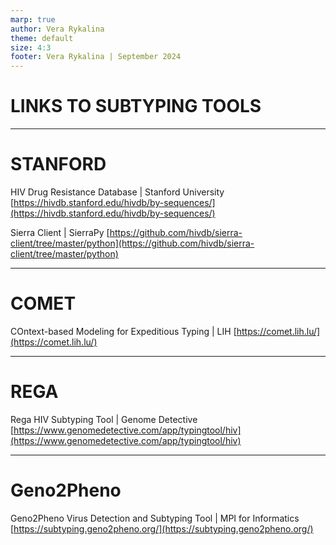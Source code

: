 ```yaml
---
marp: true
author: Vera Rykalina
theme: default
size: 4:3
footer: Vera Rykalina | September 2024
---
```


# LINKS TO SUBTYPING TOOLS

---
# STANFORD 
HIV Drug Resistance Database | Stanford University
[https://hivdb.stanford.edu/hivdb/by-sequences/](https://hivdb.stanford.edu/hivdb/by-sequences/)

Sierra Client | SierraPy
[https://github.com/hivdb/sierra-client/tree/master/python](https://github.com/hivdb/sierra-client/tree/master/python)

---
# COMET
COntext-based Modeling for Expeditious Typing | LIH
[https://comet.lih.lu/](https://comet.lih.lu/)

---
# REGA 
Rega HIV Subtyping Tool | Genome Detective
[https://www.genomedetective.com/app/typingtool/hiv](https://www.genomedetective.com/app/typingtool/hiv)

---
# Geno2Pheno 
Geno2Pheno Virus Detection and Subtyping Tool | MPI for Informatics
[https://subtyping.geno2pheno.org/](https://subtyping.geno2pheno.org/)
